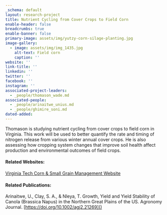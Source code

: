 ```yaml
---
_schema: default
layout: research-project
title: Nutrient Cycling from Cover Crops to Field Corn
enable-header: false
breadcrumbs: true
enable-banner: false
primary-image: assets/img/yutzy-corn-silage-planting.jpg
image-gallery:
  - image: assets/img/img_1435.jpg
    alt-text: Field corn
    caption: ''
website: ''
link-title: ''
linkedin: ''
twitter: ''
facebook: ''
instagram: ''
associated-project-leaders:
  - _people/thomason_wade.md
associated-people:
  - _people/arinaitwe_unius.md
  - _people/ghimire_soni.md
dated-added:
---
```

Thomason is studying nutrient cycling from cover crops to field corn in Virginia. This work will be used to better quantify the rate and timing of nitrogen release from various winter annual cover crops. He is also assessing how cropping system changes that improve soil health affect production and environmental outcomes of field crops.

#### Related Websites:

[Virginia Tech Corn & Small Grain Management Website](https://www.grains.spes.vt.edu/)

#### Related Publications:

Arinaitwe, U., Clay, S. A., & Nleya, T. Growth, Yield and Yield Stability of Canola (Brassica Napus) in the Northern Great Plains of the US. Agronomy Journal. [https://doi.org/10.1002/agj2.21269]()